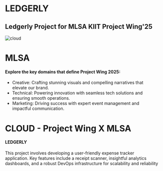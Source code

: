 # **LEDGERLY**
## Ledgerly Project for MLSA KIIT Project Wing'25
![cloud](https://github.com/user-attachments/assets/75bcff8f-33bf-46d0-b5c5-0918da8e7d2f)

# **MLSA**
#### Explore the key domains that define Project Wing 2025:
 - Creative: Crafting stunning visuals and compelling narratives that elevate our brand.
 - Technical: Powering innovation with seamless tech solutions and ensuring smooth operations.
 - Marketing: Driving success with expert event management and impactful communication.
   
# **CLOUD - Project Wing X MLSA**
#### **LEDGERLY**
This project involves developing a user-friendly expense tracker application. Key features include a receipt scanner, insightful analytics dashboards, and a robust DevOps infrastructure for scalability and reliability



